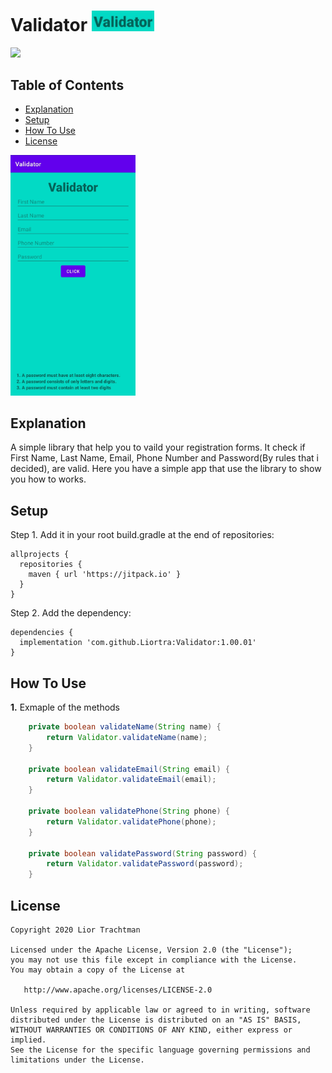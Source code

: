 # Validator  <img src="imageValidator/validatorLogo.jpg" width="100"> 
[![](https://jitpack.io/v/Liortra/Validator.svg)](https://jitpack.io/#Liortra/Validator)

## Table of Contents
* [Explanation](https://github.com/Liortra/Validator/blob/master/README.md#explanation)
* [Setup](https://github.com/Liortra/Validator/blob/master/README.md#setup)
* [How To Use](https://github.com/Liortra/Validator/blob/master/README.md#how-to-use)
* [License](https://github.com/Liortra/Validator/blob/master/README.md#license)

<img src="imageValidator/validator.jpg" width="200"> 

## Explanation
A simple library that help you to vaild your registration forms.
It check if First Name, Last Name, Email, Phone Number and Password(By rules that i decided), are valid.
Here you have a simple app that use the library to show you how to works.

## Setup
Step 1. Add it in your root build.gradle at the end of repositories:
```
allprojects {
  repositories {
    maven { url 'https://jitpack.io' }
  }
}
```

Step 2. Add the dependency:

```
dependencies {
  implementation 'com.github.Liortra:Validator:1.00.01'
}
```

##  How To Use
**1.** Exmaple of the methods
```Java
    private boolean validateName(String name) {
        return Validator.validateName(name);
    }

    private boolean validateEmail(String email) { 
        return Validator.validateEmail(email); 
    }

    private boolean validatePhone(String phone) {
        return Validator.validatePhone(phone);
    }

    private boolean validatePassword(String password) {
        return Validator.validatePassword(password);
    }
  ```

## License

    Copyright 2020 Lior Trachtman

    Licensed under the Apache License, Version 2.0 (the "License");
    you may not use this file except in compliance with the License.
    You may obtain a copy of the License at

       http://www.apache.org/licenses/LICENSE-2.0

    Unless required by applicable law or agreed to in writing, software
    distributed under the License is distributed on an "AS IS" BASIS,
    WITHOUT WARRANTIES OR CONDITIONS OF ANY KIND, either express or implied.
    See the License for the specific language governing permissions and
    limitations under the License.

